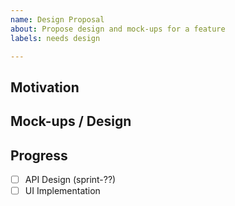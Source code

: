 ```yaml
---
name: Design Proposal
about: Propose design and mock-ups for a feature
labels: needs design

---
```


## Motivation

<!--What problem does the proposal address?-->


## Mock-ups / Design

<!--
Provide mock-ups or other design artifacts for the proposal.
-->

## Progress

- [ ] API Design (sprint-??)
- [ ] UI Implementation
